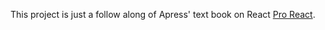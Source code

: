 This project is just a follow along of Apress' text book on React [Pro React](https://github.com/pro-react/).